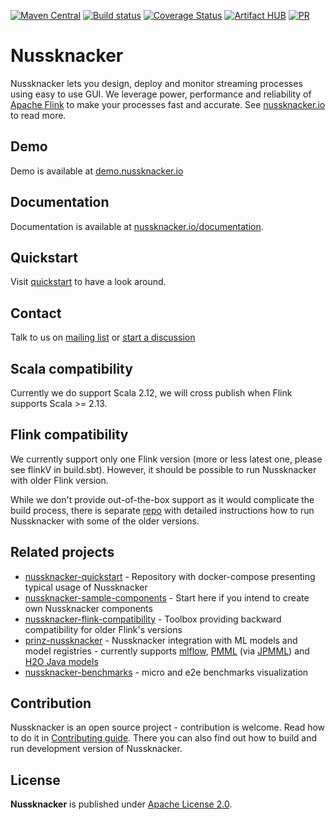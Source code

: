 [![Maven Central](https://maven-badges.herokuapp.com/maven-central/pl.touk.nussknacker/nussknacker-ui_2.12/badge.svg)](https://maven-badges.herokuapp.com/maven-central/pl.touk.nussknacker/nussknacker-ui_2.12)
[![Build status](https://github.com/touk/nussknacker/workflows/CI/badge.svg?branch=staging)](https://github.com/touk/nussknacker/actions?query=workflow%3ACI+branch%3Astaging++)
[![Coverage Status](https://coveralls.io/repos/github/TouK/nussknacker/badge.svg?branch=staging)](https://coveralls.io/github/TouK/nussknacker?branch=staging)
[![Artifact HUB](https://img.shields.io/endpoint?url=https://artifacthub.io/badge/repository/touk)](https://artifacthub.io/packages/search?repo=touk)
[![PR](https://img.shields.io/badge/PRs-welcome-brightgreen.svg)](CONTRIBUTING.md#Contributing)

# Nussknacker

Nussknacker lets you design, deploy and monitor streaming processes using easy to use GUI.
We leverage power, performance and reliability of [Apache Flink](https://flink.apache.org/) to make your processes fast and accurate.
See [nussknacker.io](https://nussknacker.io) to read more.

## Demo

Demo is available at [demo.nussknacker.io](https://demo.nussknacker.io)

## Documentation

Documentation is available at [nussknacker.io/documentation](https://nussknacker.io/documentation).

## Quickstart

Visit [quickstart](https://nussknacker.io/documentation/quickstart/docker/) to have a look around.

## Contact

Talk to us on [mailing list](https://groups.google.com/forum/#!forum/nussknacker)
or [start a discussion](https://github.com/TouK/nussknacker/discussions/new?category=q-a)

## Scala compatibility

Currently we do support Scala 2.12, we will cross publish when Flink supports Scala >= 2.13.

## Flink compatibility

We currently support only one Flink version (more or less latest one, please see flinkV in build.sbt). 
However, it should be possible to run Nussknacker with older Flink version. 

While we don't provide out-of-the-box
support as it would complicate the build process, there is separate [repo](https://github.com/TouK/nussknacker-flink-compatibility)
with detailed instructions how to run Nussknacker with some of the older versions.  

## Related projects

- [nussknacker-quickstart](https://github.com/TouK/nussknacker-quickstart) - Repository with docker-compose presenting typical usage of Nussknacker    
- [nussknacker-sample-components](https://github.com/touk/nussknacker-sample-components) - Start here if you intend to create own Nussknacker components 
- [nussknacker-flink-compatibility](https://github.com/TouK/nussknacker-flink-compatibility) - Toolbox providing backward compatibility for older Flink's versions    
- [prinz-nussknacker](https://github.com/prinz-nussknacker/prinz) - Nussknacker integration with ML models and model registries - currently supports [mlflow](https://mlflow.org/), [PMML](http://dmg.org/pmml/v4-4-1/GeneralStructure.html) (via [JPMML](https://github.com/jpmml/jpmml-evaluator)) and [H2O Java models](https://docs.h2o.ai/h2o/latest-stable/h2o-genmodel/javadoc/index.html) 
- [nussknacker-benchmarks](https://github.com/TouK/nussknacker-benchmarks) - micro and e2e benchmarks visualization

## Contribution

Nussknacker is an open source project - contribution is welcome. Read how to do it in [Contributing guide](CONTRIBUTING.md).
There you can also find out how to build and run development version of Nussknacker.

## License

**Nussknacker** is published under [Apache License 2.0](http://www.apache.org/licenses/LICENSE-2.0).
